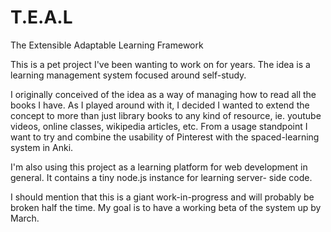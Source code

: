 # T.E.A.L
The Extensible Adaptable Learning Framework

This is a pet project I've been wanting to work on for years. The idea is a learning management system focused around self-study.

I originally conceived of the idea as a way of managing how to read all the books I have. As I played around with it, I decided I wanted
to extend the concept to more than just library books to any kind of resource, ie. youtube videos, online classes, wikipedia articles, etc.
From a usage standpoint I want to try and combine the usability of Pinterest
with the spaced-learning system in Anki.

I'm also using this project as a learning platform for web development in general. It contains a tiny node.js instance for learning server-
side code.

I should mention that this is a giant work-in-progress and will probably be broken half the time. My goal is to have a working beta of
the system up by March.
